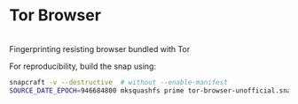 # Tor Browser
\
Fingerprinting resisting browser bundled with Tor

For reproducibility, build the snap using:  
```sh
snapcraft -v --destructive  # without --enable-manifest
SOURCE_DATE_EPOCH=946684800 mksquashfs prime tor-browser-unofficial.snap -noappend -comp lzo -no-fragments -all-root -no-xattrs
```

